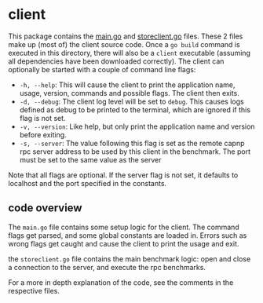 # client

This package contains the [main.go](main.go) and [storeclient.go](storeclient.go) files.
These 2 files make up (most of) the client source code. Once a `go build` command is executed in this directory, there will also be a `client` executable (assuming all dependencies have been downloaded correctly).
The client can optionally be started with a couple of command line flags:
- `-h, --help`: This will cause the client to print the application name, usage, version, commands and possible flags. The client then exits.
- `-d, --debug`: The client log level will be set to `debug`. This causes logs defined as debug to be printed to the terminal, which are ignored if this flag is not set.
- `-v, --version`: Like help, but only print the application name and version before exiting.
- `-s, --server`: The value following this flag is set as the remote capnp rpc server address to be used by this client in the benchmark. The port must be set to the same value as the server

Note that all flags are optional. If the server flag is not set, it defaults to localhost and the port specified in the constants.


## code overview


The `main.go` file contains some setup logic for the client.
The command flags get parsed, and some global constants are loaded in. Errors such as wrong flags get caught and cause the client to print the usage and exit.

the `storeclient.go` file contains the main benchmark logic:
open and close a connection to the server, and execute the rpc benchmarks.

For a more in depth explanation of the code, see the comments in the respective files.
